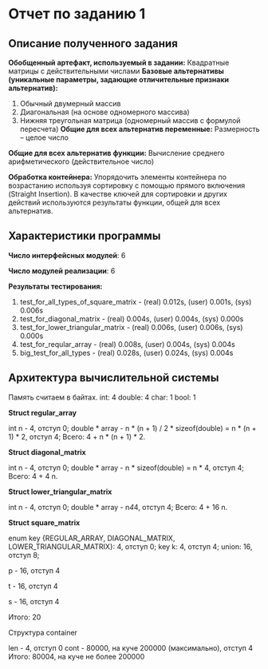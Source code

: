 # Отчет по заданию 1

## Описание полученного задания
**Обобщенный артефакт, используемый в задании:** Квадратные матрицы с действительными числами
**Базовые альтернативы
(уникальные параметры,
задающие отличительные
признаки альтернатив):**
1. Обычный двумерный
массив
2. Диагональная (на основе
одномерного массива)
3. Нижняя треугольная
матрица (одномерный массив с формулой пересчета)
**Общие для всех альтернатив переменные:** Размерность – целое число

**Общие для всех альтернатив функции:** Вычисление среднего арифметического (действительное число)

**Обработка контейнера:** Упорядочить элементы контейнера по возрастанию используя сортировку с помощью прямого включения (Straight Insertion). В качестве ключей для сортировки и других действий используются результаты функции, общей для всех альтернатив.

## Характеристики программы
**Число интерфейсных модулей**: 6

**Число модулей реализации**: 6

**Результаты тестирования:**
1. test_for_all_types_of_square_matrix - (real) 0.012s, (user) 0.001s, (sys) 0.006s
2. test_for_diagonal_matrix - (real) 0.004s, (user) 0.004s, (sys) 0.000s
3. test_for_lower_triangular_matrix - (real) 0.006s, (user) 0.006s, (sys) 0.000s
4. test_for_reqular_array - (real) 0.008s, (user) 0.004s, (sys) 0.004s
5. big_test_for_all_types - (real) 0.028s, (user) 0.024s, (sys) 0.004s

## Архитектура вычислительной системы

Память считаем в байтах.
int: 4
double: 4
char: 1
bool: 1

**Struct regular_array**

int n - 4, отступ 0;
double * array - n * (n + 1) / 2 * sizeof(double) = n * (n + 1) * 2, отступ 4;
Всего: 4 + n * (n + 1) * 2.

**Struct diagonal_matrix**

int n - 4, отступ 0;
double * array - n * sizeof(double) = n * 4, отступ 4;
Всего: 4 + 4 n.

**Struct lower_triangular_matrix**

int n - 4, отступ 0;
double * array - n*4*4, отступ 4;
Всего: 4 + 16 n.

**Struct square_matrix**

enum key {REGULAR_ARRAY, DIAGONAL_MATRIX, LOWER_TRIANGULAR_MATRIX}: 4, отступ 0;
key k: 4, отступ 4;
union: 16, отступ 8;

p - 16, отступ 4

t - 16, отступ 4

s - 16, отступ 4

Итого: 20

Структура container

len - 4, отступ 0
cont - 80000, на куче 200000 (максимально), отступ 4
Итого: 80004, на куче не более 200000

